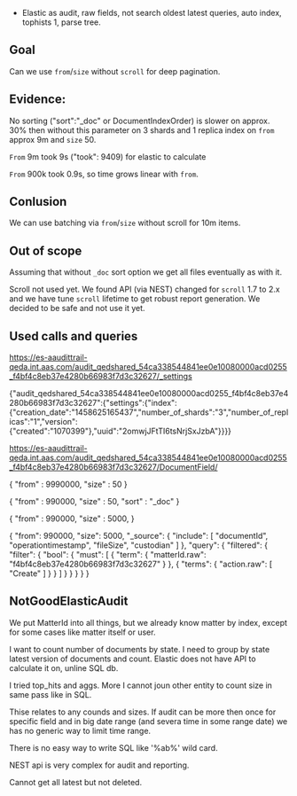


- Elastic as audit, raw fields, not search oldest latest queries, auto index, tophists 1, parse tree.


Goal
----

Can we use `from`/`size` without `scroll` for deep pagination.

Evidence:
---

No sorting ("sort":"_doc" or DocumentIndexOrder) is slower on approx. 30% then without this parameter on 3 shards and 1 replica index on `from` approx 9m and `size` 50.

`From` 9m took 9s ("took": 9409) for elastic to calculate

`From` 900k took 0.9s, so time grows linear with `from`.

Conlusion
---

We can use batching via `from`/`size` without scroll for 10m items.

Out of scope
---

Assuming that without `_doc` sort option we get all files eventually as with it.

Scroll not used yet. We found API (via NEST) changed for `scroll` 1.7 to 2.x and we have tune `scroll` lifetime to get robust report generation. We decided to be safe and not use it yet.

Used calls and queries
---

https://es-aaudittrail-qeda.int.aas.com/audit_qedshared_54ca338544841ee0e10080000acd0255_f4bf4c8eb37e4280b66983f7d3c32627/_settings

{"audit_qedshared_54ca338544841ee0e10080000acd0255_f4bf4c8eb37e4280b66983f7d3c32627":{"settings":{"index":{"creation_date":"1458625165437","number_of_shards":"3","number_of_replicas":"1","version":{"created":"1070399"},"uuid":"2omwjJFtTI6tsNrjSxJzbA"}}}}



https://es-aaudittrail-qeda.int.aas.com/audit_qedshared_54ca338544841ee0e10080000acd0255_f4bf4c8eb37e4280b66983f7d3c32627/DocumentField/

{
    "from" : 9990000, "size" : 50
}

{
    "from" : 990000, "size" : 50, "sort" : "_doc"
}

{
    "from" : 990000, "size" : 5000,
}


{
  "from": 990000,
  "size": 5000,
  "_source": {
    "include": [
      "documentId",
      "operationtimestamp",
      "fileSize",
      "custodian"
    ]
  },
  "query": {
    "filtered": {
      "filter": {
        "bool": {
          "must": [
            {
              "term": {
                "matterId.raw": "f4bf4c8eb37e4280b66983f7d3c32627"
              }
            },
            {
              "terms": {
                "action.raw": [
                  "Create"
                ]
              }
            }
          ]
        }
      }
    }
  }
}

NotGoodElasticAudit
-----


We put MatterId into all things, but we already know matter by index, except for some cases like matter itself or user.

I want to count number of documents by state. I need to group by state latest version of documents and count. Elastic does not have API to calculate it on, unline SQL db. 

I tried top_hits and aggs. More I cannot joun other entity to count size in same pass like in SQL.

Thise relates to any counds and sizes. If audit can be more then once for specific field and in big date range (and severa time in some range date) we has no generic way to limit time range.

There is no easy way to write SQL like '%ab%' wild card. 

NEST api is very complex for audit and reporting.


Cannot get all latest but not deleted.

